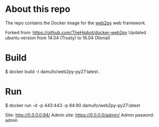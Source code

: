 


# About this repo
The repo contains the Docker image for the [web2py](http://www.web2py.com/) web framework.

Forked from: https://github.com/TheHipbot/docker-web2py
Updated ubuntu version from 14.04 (Trusty) to 16.04 (Xenial)

# Build
$ docker build -t damufo/web2py-py27:latest . 

# Run
$ docker run -d -p 443:443 -p 84:80 damufo/web2py-py27:latest

Site: http://0.0.0.0:84/
Admin site: https://0.0.0.0/admin/
Admin pasword: admin

